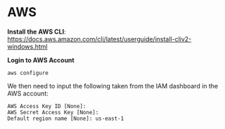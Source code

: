 # AWS
**Install the AWS CLI**: https://docs.aws.amazon.com/cli/latest/userguide/install-cliv2-windows.html

**Login to AWS Account**
```cli
aws configure
```

We then need to input the following taken from the IAM dashboard in the AWS account:
```cli
AWS Access Key ID [None]:
AWS Secret Access Key [None]: 
Default region name [None]: us-east-1
```
